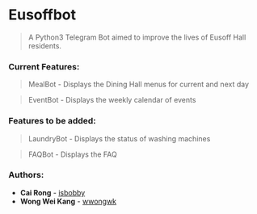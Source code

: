 # Eusoffbot
> A Python3 Telegram Bot aimed to improve the lives of Eusoff Hall residents.

### Current Features:
> MealBot - Displays the Dining Hall menus for current and next day

> EventBot - Displays the weekly calendar of events

### Features to be added:
> LaundryBot - Displays the status of washing machines

> FAQBot - Displays the FAQ

### Authors:
* **Cai Rong** - [isbobby](https://github.com/isbobby)
* **Wong Wei Kang** - [wwongwk](https://github.com/wwongwk)

